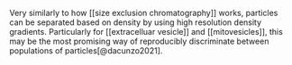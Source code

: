 Very similarly to how [[size exclusion chromatography]] works, particles can be separated based on density by using high resolution density gradients. Particularly for [[extracelluar vesicle]] and [[mitovesicles]], this may be the most promising way of reproducibly discriminate between populations of particles[@dacunzo2021]. 